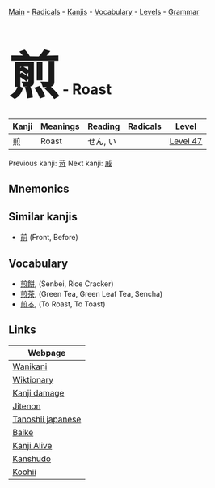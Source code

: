<style> bigfont {font-size: 100px}</style>
[Main](../README.md) -
[Radicals](../radicals.md) -
[Kanjis](../kanjis.md) -
[Vocabulary](../vocabulary.md) -
[Levels](../levels.md) -
[Grammar](../grammar.md)
# <bigfont> 煎</bigfont> - Roast 

| Kanji | Meanings | Reading | Radicals | Level |
| --- | --- | --- | --- | --- |
| 煎 | Roast | せん, い |  | [Level 47](../levels/wk_level47.md) |

Previous kanji: [苛](苛.md) Next kanji: [戚](戚.md) 

## Mnemonics
 


## Similar kanjis
 * [前](前.md) (Front, Before)


## Vocabulary
 * [煎餅](../vocabulary/煎.md), (Senbei, Rice Cracker)
* [煎茶](../vocabulary/煎.md), (Green Tea, Green Leaf Tea, Sencha)
* [煎る](../vocabulary/煎.md), (To Roast, To Toast)



## Links 

| Webpage |
| --- |
| [Wanikani          ](https://www.wanikani.com/kanji/煎) |
| [Wiktionary        ](https://en.wiktionary.org/wiki/煎) |
| [Kanji damage      ](http://www.kanjidamage.com/kanji/search?utf8=✓&q=煎) |
| [Jitenon           ](https://jitenon.com/kanji/煎) |
| [Tanoshii japanese ](https://www.tanoshiijapanese.com/dictionary/kanji.cfm?k=煎) |
| [Baike             ](https://baike.baidu.com/item/煎) |
| [Kanji Alive       ](https://app.kanjialive.com/煎) |
| [Kanshudo          ](https://www.kanshudo.com/searchmn?q=煎) |
| [Koohii            ](https://kanji.koohii.com/study/kanji/煎) |
